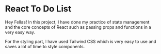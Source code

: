 # React To Do List 

<p>
  Hey Fellas! In this project, I have done my practice of state management and the core concepts of React such as passing props and functions in a very easy way.
</p>

<p>
  For the styling part, I have used Tailwind CSS which is very easy to use and saves a lot of time to style components.
</p>

